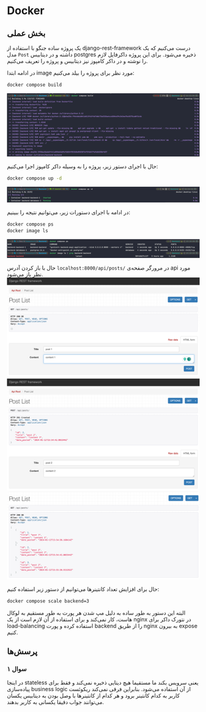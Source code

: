 # Docker

## بخش عملی
یک پروژه ساده جنگو با استفاده از django-rest-framework درست می‌کنیم که یک مدل `Post` داشته و در دیتابیس postgres ذخیره می‌شود. برای این پروژه داکرفایل لازم را نوشته و در داکر کامپوز نیز دیتابیس و پروژه را تعریف می‌کنیم.

در ادامه ابتدا image مورد نظر برای پروژه را بیلد می‌کنیم:
```bash
docker compose build
```
![build](images/build.png)

حال با اجرای دستور زیر، پروژه را به وسیله داکر کامپوز اجرا می‌کنیم:
```bash
docker compose up -d
```
![up](images/up.png)

در ادامه با اجرای دستورات زیر، می‌توانیم نتیجه را ببینیم:
```bash
docker compose ps
docker image ls
```
![ps](images/ps.png)

حال با باز کردن آدرس `localhost:8000/api/posts/` در مرورگر صفحه‌ی api مورد نظر باز می‌شود.
![api-1](images/api-1.png)
![api-2](images/api-2.png)
![api-3](images/api-3.png)

حال برای افزایش تعداد کانتینرها می‌توانیم از دستور زیر استفاده کنیم:
```bash
docker compose scale backend=3
```
البته این دستور به طور ساده به دلیل مپ شدن هر پورت به طور مستقیم به لوکال هاست، کار نمی‌کند و برای استفاده از آن لازم است از یک nginx در نتورک داکر برای load-balancing استفاده کرده و پورت backend را از طریق nginx به بیرون expose کنیم.

## پرسش‌ها
### سوال ۱
در اینجا stateless یعنی سرویس بکند ما مستقیما هیچ دیتایی ذخیره نمی‌کند و فقط برای پیاده‌سازی business logic از آن استفاده می‌شود. بنابراین فرقی نمی‌کند ریکوئست کاربر به کدام کانتینر برود و هر کدام از کانتینرها با وصل بودن به دیتابیس یکسان می‌توانند جواب دقیقا یکسانی به کاربر بدهند.